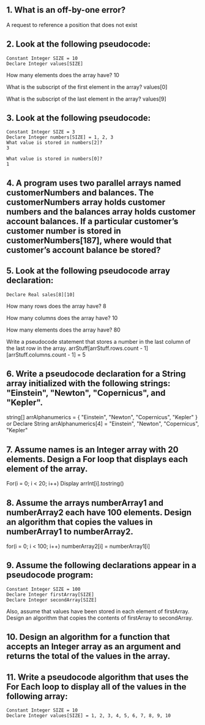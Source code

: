 ## 1. What is an off-by-one error?

A request to reference a position that does not exist

## 2.  Look at the following pseudocode:
```
Constant Integer SIZE = 10
Declare Integer values[SIZE]
```
How many elements does the array have?
10

What is the subscript of the first element in the array?
values[0]

What is the subscript of the last element in the array?
values[9]

## 3. Look at the following pseudocode:
```
Constant Integer SIZE = 3
Declare Integer numbers[SIZE] = 1, 2, 3
What value is stored in numbers[2]?
3

What value is stored in numbers[0]?
1
```

## 4. A program uses two parallel arrays named customerNumbers and balances. The customerNumbers array holds customer numbers and the balances array holds customer account balances. If a particular customer’s customer number is stored in customerNumbers[187], where would that customer’s account balance be stored?

## 5. Look at the following pseudocode array declaration:
```
Declare Real sales[8][10]
```
How many rows does the array have?
8

How many columns does the array have?
10

How many elements does the array have?
80

Write a pseudocode statement that stores a number in the last column of the last row in the array.
arrStuff[arrStuff.rows.count - 1][arrStuff.columns.count - 1] = 5

##  6. Write a pseudocode declaration for a String array initialized with the following strings: "Einstein", "Newton", "Copernicus", and "Kepler".
string[] arrAlphanumerics = { "Einstein", "Newton", "Copernicus", "Kepler" }
or
Declare String arrAlphanumerics[4] = "Einstein", "Newton", "Copernicus", "Kepler"


## 7. Assume names is an Integer array with 20 elements. Design a For loop that displays each element of the array.
For(i = 0; i < 20; i++)
    Display arrInt[i].tostring()

## 8. Assume the arrays numberArray1 and numberArray2 each have 100 elements. Design an algorithm that copies the values in numberArray1 to numberArray2.
for(i = 0; i < 100; i++)
    numberArray2[i] = numberArray1[i]

## 9. Assume the following declarations appear in a pseudocode program:
```
Constant Integer SIZE = 100
Declare Integer firstArray[SIZE]
Declare Integer secondArray[SIZE]
```
Also, assume that values have been stored in each element of firstArray. Design an algorithm that copies the contents of firstArray to secondArray.




## 10. Design an algorithm for a function that accepts an Integer array as an argument and returns the total of the values in the array.

## 11. Write a pseudocode algorithm that uses the For Each loop to display all of the values in the following array:
```
Constant Integer SIZE = 10
Declare Integer values[SIZE] = 1, 2, 3, 4, 5, 6, 7, 8, 9, 10
```




